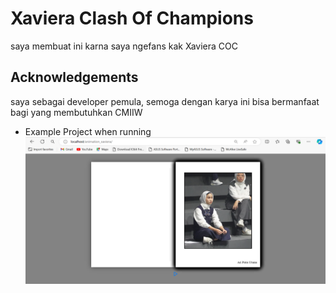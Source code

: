 # Xaviera Clash Of Champions
saya membuat ini karna saya ngefans kak Xaviera COC

## Acknowledgements

saya sebagai developer pemula, semoga dengan karya ini bisa bermanfaat bagi yang membutuhkan CMIIW

- Example Project when running
  ![alt text](1.png)
